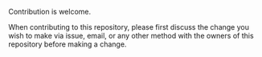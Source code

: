 Contribution is welcome.

When contributing to this repository, please first discuss the change you wish to make via issue, email, or any other method with the owners of this repository before making a change.
